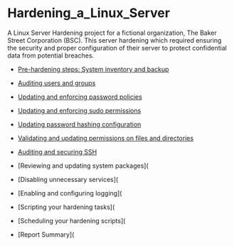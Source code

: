 # Hardening_a_Linux_Server
A Linux Server Hardening project for a fictional organization, The Baker Street Corporation (BSC). This server hardening which required ensuring the security and proper configuration of their server to protect confidential data from potential breaches. 


- [Pre-hardening steps: System inventory and backup](https://github.com/Iseme/Hardening_a_Linux_Server/blob/main/Pre-hardening%20steps%3A%20System%20inventory%20and%20backup)
  
- [Auditing users and groups](https://github.com/Iseme/Hardening_a_Linux_Server/blob/main/Auditing%20users%20and%20groups)
  
- [Updating and enforcing password policies](https://github.com/Iseme/Hardening_a_Linux_Server/blob/main/Updating%20and%20enforcing%20password%20policies)
  
- [Updating and enforcing sudo permissions](https://github.com/Iseme/Hardening_a_Linux_Server/blob/main/Updating%20and%20enforcing%20sudo%20permissions)

- [Updating password hashing configuration](https://github.com/Iseme/Hardening_a_Linux_Server/blob/main/Updating%20password%20hashing%20configuration)

- [Validating and updating permissions on files and directories](https://github.com/Iseme/Hardening_a_Linux_Server/blob/main/Validating%20and%20updating%20permissions%20on%20files%20and%20directories)
  
- [Auditing and securing SSH](https://github.com/Iseme/Hardening_a_Linux_Server/blob/main/Auditing%20and%20securing%20SSH)
  
- [Reviewing and updating system packages](
  
- [Disabling unnecessary services](
  
- [Enabling and configuring logging](
  
- [Scripting your hardening tasks](
  
- [Scheduling your hardening scripts](
  
- [Report Summary](
